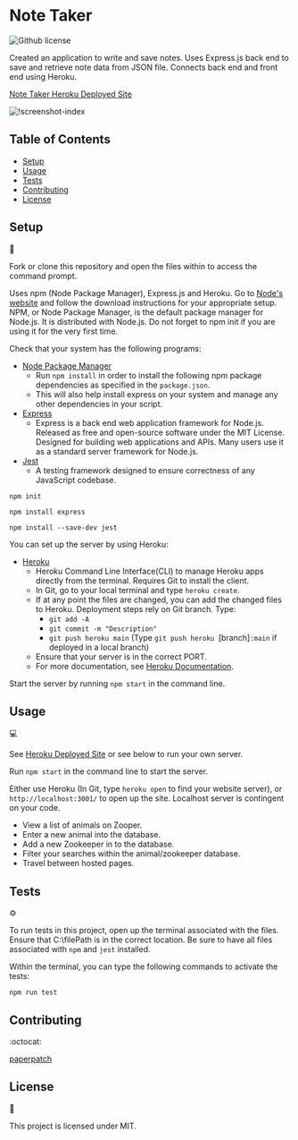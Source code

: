 # Note Taker

![Github license](http://img.shields.io/badge/license-MIT-blue.svg)

Created an application to write and save notes. Uses Express.js back end to save and retrieve note data from JSON file.
Connects back end and front end using Heroku.

[Note Taker Heroku Deployed Site](https://salty-garden-26537.herokuapp.com/)

![!screenshot-index](./public/assets/images/screenshot-index.png)

## Table of Contents

* [Setup](#setup)
* [Usage](#usage)
* [Tests](#tests)
* [Contributing](#contributing)
* [License](#license)

## Setup
:floppy_disk:

Fork or clone this repository and open the files within to access the command prompt.

Uses npm (Node Package Manager), Express.js and Heroku. Go to [Node's website](https://nodejs.org/en/) and follow the download instructions for your appropriate setup. NPM, or Node Package Manager, is the default package manager for Node.js. It is distributed with Node.js. Do not forget to npm init if you are using it for the very first time.

Check that your system has the following programs:
- [Node Package Manager](https://nodejs.org/en/)
  - Run `npm install` in order to install the following npm package dependencies as specified in the `package.json`.
  - This will also help install express on your system and manage any other dependencies in your script.
- [Express](https://www.npmjs.com/package/express)
  - Express is a back end web application framework for Node.js. Released as free and open-source software under the MIT License. Designed for building web applications and APIs. Many users use it as a standard server framework for Node.js.
- [Jest](https://www.npmjs.com/package/jest)
  - A testing framework designed to ensure correctness of any JavaScript codebase.

`npm init`

`npm install express`

`npm install --save-dev jest`

You can set up the server by using Heroku:
- [Heroku](https://devcenter.heroku.com/articles/heroku-cli)
  - Heroku Command Line Interface(CLI) to manage Heroku apps directly from the terminal. Requires Git to install the client.
  - In Git, go to your local terminal and type `heroku create`.
  - If at any point the files are changed, you can add the changed files to Heroku. Deployment steps rely on Git branch. Type:
    - `git add -A`
    - `git commit -m "Description"`
    - `git push heroku main` (Type `git push heroku `[branch]`:main` if deployed in a local branch)
  - Ensure that your server is in the correct PORT.
  - For more documentation, see [Heroku Documentation](https://devcenter.heroku.com/categories/reference).

Start the server by running `npm start` in the command line.

## Usage

:computer:

See [Heroku Deployed Site](https://salty-garden-26537.herokuapp.com/) or see below to run your own server.

Run `npm start` in the command line to start the server.

Either use Heroku (In Git, type `heroku open` to find your website server), or `http://localhost:3001/` to open up the site. Localhost server is contingent on your code.

- View a list of animals on Zooper.
- Enter a new animal into the database.
- Add a new Zookeeper in to the database.
- Filter your searches within the animal/zookeeper database.
- Travel between hosted pages.

## Tests

:gear:

To run tests in this project, open up the terminal associated with the files. Ensure that C:\filePath is in the correct location. Be sure to have all files associated with `npm` and `jest` installed.

Within the terminal, you can type the following commands to activate the tests:

`npm run test`

## Contributing

:octocat:

[paperpatch](https://github.com/paperpatch)

## License

:receipt:

This project is licensed under MIT.